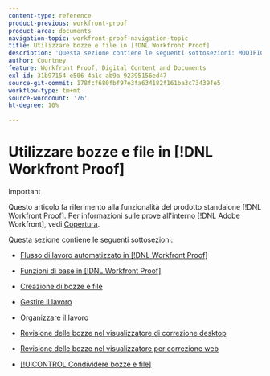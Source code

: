 ```yaml
---
content-type: reference
product-previous: workfront-proof
product-area: documents
navigation-topic: workfront-proof-navigation-topic
title: Utilizzare bozze e file in [!DNL Workfront Proof]
description: 'Questa sezione contiene le seguenti sottosezioni: MODIFICAMI.'
author: Courtney
feature: Workfront Proof, Digital Content and Documents
exl-id: 31b97154-e506-4a1c-ab9a-92395156ed47
source-git-commit: 178fcf680fbf97e3fa634182f161ba3c73439fe5
workflow-type: tm+mt
source-wordcount: '76'
ht-degree: 10%

---
```


# Utilizzare bozze e file in [!DNL Workfront Proof]

>[!IMPORTANT]
>
>Questo articolo fa riferimento alla funzionalità del prodotto standalone [!DNL Workfront Proof]. Per informazioni sulle prove all&#39;interno [!DNL Adobe Workfront], vedi [Copertura](../../review-and-approve-work/proofing/proofing.md).

Questa sezione contiene le seguenti sottosezioni:

* [Flusso di lavoro automatizzato in [!DNL Workfront Proof]](../../workfront-proof/wp-work-proofsfiles/automated-workflow/automated-workflow.md)
* [Funzioni di base in [!DNL Workfront Proof]](../../workfront-proof/wp-work-proofsfiles/basic-features/basic-features.md)
* [Creazione di bozze e file](../../workfront-proof/wp-work-proofsfiles/create-proofs-and-files/create-proofs-and-files.md)
* [Gestire il lavoro](../../workfront-proof/wp-work-proofsfiles/manage-your-work/manage-your-work.md)
* [Organizzare il lavoro](../../workfront-proof/wp-work-proofsfiles/organize-your-work/organize-your-work.md)
* [Revisione delle bozze nel visualizzatore di correzione desktop](../../workfront-proof/wp-work-proofsfiles/review-proofs-dpv/review-proofs-in-desktop-proofing-viewer.md)

   <!--
  <li data-mc-conditions="QuicksilverOrClassic.Draft mode"><a href="../../workfront-proof/wp-work-proofsfiles/review-proofs-lpv/review-proofs-in-the-lpv.md" class="MCXref xref" xrefformat="{para}">Review proofs in the Legacy Proofing Viewer</a> </li>
  -->

* [Revisione delle bozze nel visualizzatore per correzione web](../../workfront-proof/wp-work-proofsfiles/review-proofs-wpv/review-proofs-in-wpv.md)
* [[!UICONTROL Condividere bozze e file]](../../workfront-proof/wp-work-proofsfiles/share-proofs-and-files/share-proofs-and-files.md)
